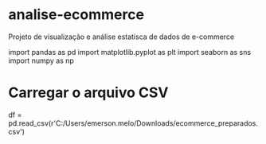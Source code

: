 # analise-ecommerce
Projeto de visualização e análise estatísca de dados de e-commerce

import pandas as pd
import matplotlib.pyplot as plt
import seaborn as sns
import numpy as np

# Carregar o arquivo CSV
df = pd.read_csv(r'C:/Users/emerson.melo/Downloads/ecommerce_preparados.csv')



